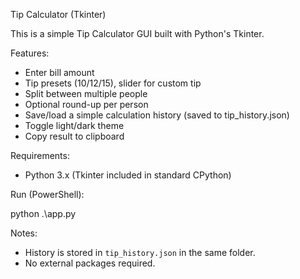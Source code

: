 Tip Calculator (Tkinter)

This is a simple Tip Calculator GUI built with Python's Tkinter.

Features:
- Enter bill amount
- Tip presets (10/12/15), slider for custom tip
- Split between multiple people
- Optional round-up per person
- Save/load a simple calculation history (saved to tip_history.json)
- Toggle light/dark theme
- Copy result to clipboard

Requirements:
- Python 3.x (Tkinter included in standard CPython)

Run (PowerShell):

python .\app.py

Notes:
- History is stored in `tip_history.json` in the same folder.
- No external packages required.
